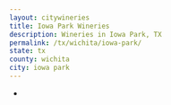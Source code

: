```yaml
---
layout: citywineries
title: Iowa Park Wineries
description: Wineries in Iowa Park, TX
permalink: /tx/wichita/iowa-park/
state: tx
county: wichita
city: iowa park
---
```

-
